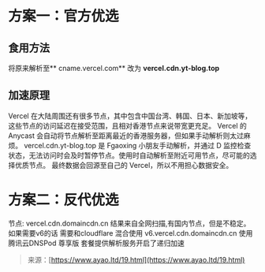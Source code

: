# 方案一：官方优选
## 食用方法
将原来解析至** cname.vercel.com** 改为 **vercel.cdn.yt-blog.top**
## 加速原理
Vercel 在大陆周围还有很多节点，其中包含中国台湾、韩国、日本、新加坡等，这些节点的访问延迟在接受范围，且相对香港节点来说带宽更充足。
Vercel 的 Anycast 会自动将节点解析至距离最近的香港服务器，但如果手动解析则太过麻烦。
vercel.cdn.yt-blog.top 是 Fgaoxing 小朋友手动解析，并通过 D 监控检查状态，无法访问时会及时暂停节点。使用时自动解析至附近可用节点，尽可能的选择优质节点。
最终数据会回源至自己的 Vercel，所以不用担心数据安全。
# 方案二：反代优选
节点: vercel.cdn.domaincdn.cn
结果来自全网扫描,有国内节点，但是不稳定。
如果需要v6的话 需要和cloudflare 混合使用
v6.vercel.cdn.domaincdn.cn
使用腾讯云DNSPod 尊享版 套餐提供解析服务开启了递归加速
>来源：[https://www.ayao.ltd/19.html](https://www.ayao.ltd/19.html)
